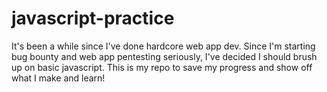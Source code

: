 # javascript-practice
It's been a while since I've done hardcore web app dev. Since I'm starting bug bounty and web app pentesting seriously, I've decided I should brush up on basic javascript. This is my repo to save my progress and show off what I make and learn! 
